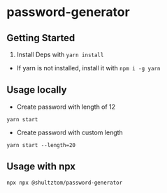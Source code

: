 # password-generator

## Getting Started

1. Install Deps with `yarn install`

- If yarn is not installed, install it with `npm i -g yarn`

## Usage locally

- Create password with length of 12

```
yarn start
```

- Create password with custom length

```
yarn start --length=20
```

## Usage with npx

```
npx npx @shultztom/password-generator 
```